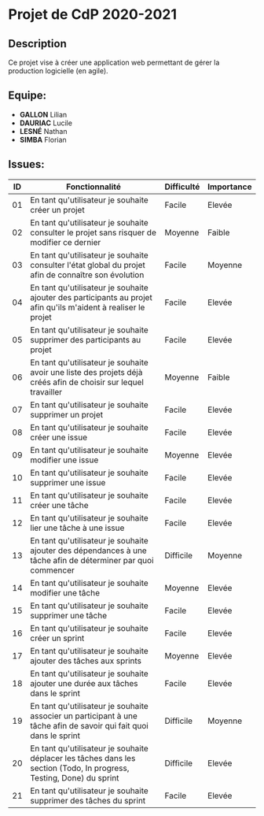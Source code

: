 # Projet de CdP 2020-2021

## Description
Ce projet vise à créer une application web permettant de gérer la production logicielle (en agile).

## Equipe:
  - **GALLON** Lilian
  - **DAURIAC** Lucile
  - **LESNÉ** Nathan
  - **SIMBA** Florian

## Issues:
| ID | Fonctionnalité | Difficulté | Importance |
|----|----------------|------------|------------|
| 01 | En tant qu'utilisateur je souhaite créer un projet | Facile | Elevée |
| 02 | En tant qu'utilisateur je souhaite consulter le projet sans risquer de modifier ce dernier | Moyenne | Faible |
| 03 | En tant qu'utilisateur je souhaite consulter l'état global du projet afin de connaître son évolution | Facile | Moyenne |
| 04 | En tant qu'utilisateur je souhaite ajouter des participants au projet afin qu'ils m'aident à realiser le projet | Facile | Elevée |
| 05 | En tant qu'utilisateur je souhaite supprimer des participants au projet | Facile | Elevée |
| 06 | En tant qu'utilisateur je souhaite avoir une liste des projets déjà créés afin de choisir sur lequel travailler | Moyenne | Faible |
| 07 | En tant qu'utilisateur je souhaite supprimer un projet | Facile | Elevée |
| 08 | En tant qu'utilisateur je souhaite créer une issue | Facile | Elevée |
| 09 | En tant qu'utilisateur je souhaite modifier une issue | Moyenne | Elevée |
| 10 | En tant qu'utilisateur je souhaite supprimer une issue | Facile | Elevée |
| 11 | En tant qu'utilisateur je souhaite créer une tâche | Facile | Elevée |
| 12 | En tant qu'utilisateur je souhaite lier une tâche à une issue | Facile | Elevée |
| 13 | En tant qu'utilisateur je souhaite ajouter des dépendances à une tâche afin de déterminer par quoi commencer | Difficile | Moyenne |
| 14 | En tant qu'utilisateur je souhaite modifier une tâche | Moyenne | Elevée |
| 15 | En tant qu'utilisateur je souhaite supprimer une tâche | Facile | Elevée |
| 16 | En tant qu'utilisateur je souhaite créer un sprint | Facile | Elevée |
| 17 | En tant qu'utilisateur je souhaite ajouter des tâches aux sprints | Moyenne | Elevée |
| 18 | En tant qu'utilisateur je souhaite ajouter une durée aux tâches dans le sprint | Facile | Elevée |
| 19 | En tant qu'utilisateur je souhaite associer un participant à une tâche afin de savoir qui fait quoi dans le sprint | Difficile | Moyenne |
| 20 | En tant qu'utilisateur je souhaite déplacer les tâches dans les section (Todo, In progress, Testing, Done) du sprint | Difficile | Elevée |
| 21 | En tant qu'utilisateur je souhaite supprimer des tâches du sprint | Facile | Elevée |

